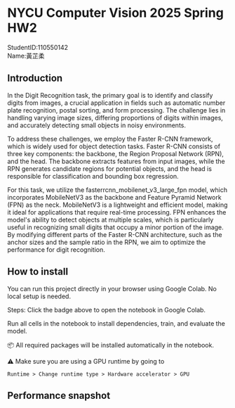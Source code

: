 # NYCU Computer Vision 2025 Spring HW2
StudentID:110550142  
Name:黃芷柔  

## Introduction
In the Digit Recognition task, the primary goal is to identify and classify digits from images, a crucial application in fields such as automatic number plate recognition, postal sorting, and form processing. The challenge lies in handling varying image sizes, differing proportions of digits within images, and accurately detecting small objects in noisy environments. 
  
To address these challenges, we employ the Faster R-CNN framework, which is widely used for object detection tasks. Faster R-CNN consists of three key components: the backbone, the Region Proposal Network (RPN), and the head. The backbone extracts features from input images, while the RPN generates candidate regions for potential objects, and the head is responsible for classification and bounding box regression.  
  
For this task, we utilize the fasterrcnn_mobilenet_v3_large_fpn model, which incorporates MobileNetV3 as the backbone and Feature Pyramid Network (FPN) as the neck. MobileNetV3 is a lightweight and efficient model, making it ideal for applications that require real-time processing. FPN enhances the model's ability to detect objects at multiple scales, which is particularly useful in recognizing small digits that occupy a minor portion of the image. By modifying different parts of the Faster R-CNN architecture, such as the anchor sizes and the sample ratio in the RPN, we aim to optimize the performance for digit recognition.


## How to install
You can run this project directly in your browser using Google Colab. No local setup is needed.

Steps:
Click the badge above to open the notebook in Google Colab.  

Run all cells in the notebook to install dependencies, train, and evaluate the model.  

📦 All required packages will be installed automatically in the notebook.  

⚠️ Make sure you are using a GPU runtime by going to

   `Runtime > Change runtime type > Hardware accelerator > GPU`




## Performance snapshot
